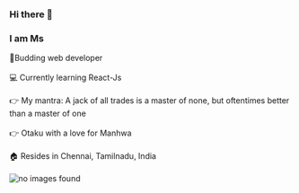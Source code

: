 ### Hi there 👋

<h3>I am Ms</h3>

<div>🌱Budding web developer</div>
<br>
<div>💻 Currently learning React-Js</div>
<br>
<div>👉 My mantra: A jack of all trades is a master of none, but oftentimes better than a master of one</div>
<br>
<div>👉 Otaku with a love for Manhwa</div>
<br>
<div>🏠 Resides in Chennai, Tamilnadu, India</div>
<br>

<img src="https://github-readme-stats.vercel.app/api?username=versatilemage&show_icons=true&locale=en" alt="no images found">

